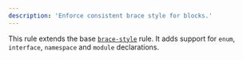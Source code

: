 ```yaml
---
description: 'Enforce consistent brace style for blocks.'
---
```



This rule extends the base [`brace-style`](/rules/js/brace-style) rule.
It adds support for `enum`, `interface`, `namespace` and `module` declarations.

